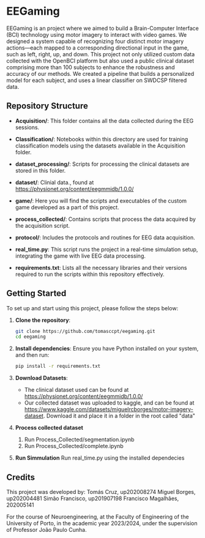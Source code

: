 # EEGaming

EEGaming is an project where we aimed to build a Brain-Computer Interface (BCI) technology using motor imagery to interact with video games. We designed a system capable of recognizing four distinct motor imagery actions—each mapped to a corresponding directional input in the game, such as left, right, up, and down. This project not only utilized custom data collected with the OpenBCI platform but also used a public clinical dataset comprising more than 100 subjects to enhance the robustness and accuracy of our methods. We created a pipeline that builds a personalized model for each subject, and uses a linear classifier on SWDCSP filtered data.

## Repository Structure

- **Acquisition/**: This folder contains all the data collected during the EEG sessions.
- **Classification/**: Notebooks within this directory are used for training classification models using the datasets available in the Acquisition folder.
- **dataset_processing/**: Scripts for processing the clinical datasets are stored in this folder.
- **dataset/**: Clinial data., found at https://physionet.org/content/eegmmidb/1.0.0/
- **game/**: Here you will find the scripts and executables of the custom game developed as a part of this project.
- **process_collected/**: Contains scripts that process the data acquired by the acquisition script.
- **protocol/**: Includes the protocols and routines for EEG data acquisition.

- **real_time.py**: This script runs the project in a real-time simulation setup, integrating the game with live EEG data processing.

- **requirements.txt**: Lists all the necessary libraries and their versions required to run the scripts within this repository effectively.

## Getting Started

To set up and start using this project, please follow the steps below:

1. **Clone the repository**:
    ```bash
    git clone https://github.com/tomasccpt/eegaming.git
    cd eegaming
    ```

2. **Install dependencies**:
    Ensure you have Python installed on your system, and then run:
    ```bash
    pip install -r requirements.txt
    ```

3. **Download Datasets**:
    - The clinical dataset used can be found at https://physionet.org/content/eegmmidb/1.0.0/
    - Our collected dataset was uploaded to kaggle, and can be found at https://www.kaggle.com/datasets/miguelrcborges/motor-imagery-dataset. Download it and place it in a folder in the root called "data"

4. **Process collected dataset**
   1. Run Process_Collected/segmentation.ipynb
   2. Run Process_Collected/complete.ipynb

6. **Run Simmulation**
    Run real_time.py using the installed dependecies

## Credits

This project was developed by:
Tomás Cruz, up202008274
Miguel Borges, up202004481
Simão Francisco, up201907198
Francisco Magalhães, 202005141

For the course of Neuroengineering, at the Faculty of Engineering of the University of Porto, in the academic year 2023/2024, under the supervision of Professor João Paulo Cunha.
